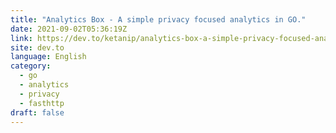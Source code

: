 ```yaml
---
title: "Analytics Box - A simple privacy focused analytics in GO."
date: 2021-09-02T05:36:19Z
link: https://dev.to/ketanip/analytics-box-a-simple-privacy-focused-analytics-in-go-hmm?utm_medium=RSS&utm_source=news.12bit.vn
site: dev.to
language: English
category:
  - go
  - analytics
  - privacy
  - fasthttp
draft: false
---
```

